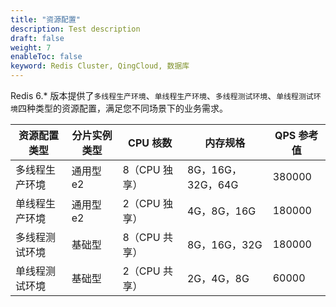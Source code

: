 ```yaml
---
title: "资源配置"
description: Test description
draft: false
weight: 7
enableToc: false
keyword: Redis Cluster, QingCloud, 数据库
---
```


Redis 6.* 版本提供了`多线程生产环境`、`单线程生产环境`、`多线程测试环境`、`单线程测试环境`四种类型的资源配置，满足您不同场景下的业务需求。

| 资源配置类型   | 分片实例类型 | CPU 核数      | 内存规格          | QPS 参考值 |
| -------------- | ------------ | ------------- | ----------------- | ---------- |
| 多线程生产环境 | 通用型 e2    | 8（CPU 独享） | 8G，16G，32G，64G | 380000     |
| 单线程生产环境 | 通用型 e2    | 2（CPU 独享） | 4G，8G，16G       | 180000     |
| 多线程测试环境 | 基础型       | 8（CPU 共享） | 8G，16G，32G      | 180000     |
| 单线程测试环境 | 基础型       | 2（CPU 共享） | 2G，4G，8G        | 60000      |

